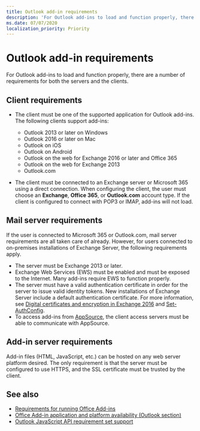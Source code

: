 ```yaml
---
title: Outlook add-in requirements
description: 'For Outlook add-ins to load and function properly, there are a number of requirements for both the servers and the clients.'
ms.date: 07/07/2020
localization_priority: Priority
---
```


# Outlook add-in requirements

For Outlook add-ins to load and function properly, there are a number of requirements for both the servers and the clients.

## Client requirements

- The client must be one of the supported application for Outlook add-ins. The following clients support add-ins:

   - Outlook 2013 or later on Windows
   - Outlook 2016 or later on Mac
   - Outlook on iOS
   - Outlook on Android
   - Outlook on the web for Exchange 2016 or later and Office 365
   - Outlook on the web for Exchange 2013
   - Outlook.com

- The client must be connected to an Exchange server or Microsoft 365 using a direct connection. When configuring the client, the user must choose an **Exchange**, **Office 365**, or **Outlook.com** account type. If the client is configured to connect with POP3 or IMAP, add-ins will not load.

## Mail server requirements

If the user is connected to Microsoft 365 or Outlook.com, mail server requirements are all taken care of already. However, for users connected to on-premises installations of Exchange Server, the following requirements apply.

- The server must be Exchange 2013 or later.
- Exchange Web Services (EWS) must be enabled and must be exposed to the Internet. Many add-ins require EWS to function properly.
- The server must have a valid authentication certificate in order for the server to issue valid identity tokens. New installations of Exchange Server include a default authentication certificate. For more information, see [Digital certificates and encryption in Exchange 2016](/Exchange/architecture/client-access/certificates) and [Set-AuthConfig](/powershell/module/exchange/organization/Set-AuthConfig).
- To access add-ins from [AppSource](https://appsource.microsoft.com/marketplace/apps?product=office&page=1&src=office&corrid=a35323d5-0e3d-4cc0-ba44-57537d74aae8&omexanonuid=581941df-1c6f-4eda-89e7-651af8aeaeb2), the client access servers must be able to communicate with AppSource.

## Add-in server requirements

Add-in files (HTML, JavaScript, etc.) can be hosted on any web server platform desired. The only requirement is that the server must be configured to use HTTPS, and the SSL certificate must be trusted by the client.

## See also

- [Requirements for running Office Add-ins](../concepts/requirements-for-running-office-add-ins.md)
- [Office Add-in application and platform availability (Outlook section)](../overview/office-add-in-availability.md#outlook)
- [Outlook JavaScript API requirement set support](../reference/requirement-sets/outlook-api-requirement-sets.md#requirement-sets-supported-by-exchange-servers-and-outlook-clients)
